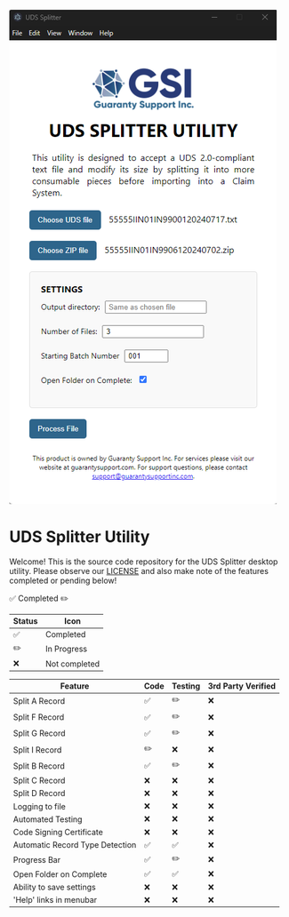 ![uds-splitter-screenshot.png](uds-splitter-screenshot.png)

# UDS Splitter Utility 
Welcome! This is the source code repository for the UDS Splitter desktop utility. Please observe our [LICENSE](LICENSE)
and also make note of the features completed or pending below!

:white_check_mark: Completed
:pencil2:

| Status             | Icon          |
|--------------------|---------------|
| :white_check_mark: | Completed     |
| :pencil2:          | In Progress   |
| :x:                | Not completed |



| Feature                         | Code               | Testing            | 3rd Party Verified |
|---------------------------------|--------------------|--------------------|--------------------|
| Split A Record                  | :white_check_mark: | :pencil2:          | :x:                |
| Split F Record                  | :white_check_mark: | :pencil2:          | :x:                |
| Split G Record                  | :white_check_mark: | :pencil2:          | :x:                |
| Split I Record                  | :pencil2:          | :x:                | :x:                |
| Split B Record                  | :white_check_mark: | :pencil2:          | :x:                |
| Split C Record                  | :x:                | :x:                | :x:                |
| Split D Record                  | :x:                | :x:                | :x:                |
| Logging to file                 | :x:                | :x:                | :x:                |
| Automated Testing               | :x:                | :x:                | :x:                |
| Code Signing Certificate        | :x:                | :x:                | :x:                |
| Automatic Record Type Detection | :white_check_mark: | :white_check_mark: | :x:                |
| Progress Bar                    | :white_check_mark: | :pencil2:          | :x:                |
| Open Folder on Complete         | :white_check_mark: | :white_check_mark: | :x:                |
| Ability to save settings        | :x:                | :x:                | :x:                |
| 'Help' links in menubar         | :x:                | :x:                | :x:                |






